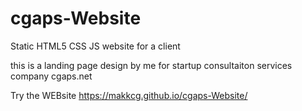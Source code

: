 # cgaps-Website
Static HTML5 CSS JS website for a client 

this is a landing page design by me for startup consultaiton services company cgaps.net

Try the WEBsite https://makkcg.github.io/cgaps-Website/
